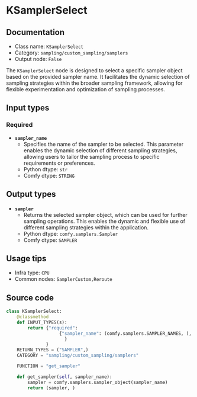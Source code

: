 # KSamplerSelect
## Documentation
- Class name: `KSamplerSelect`
- Category: `sampling/custom_sampling/samplers`
- Output node: `False`

The `KSamplerSelect` node is designed to select a specific sampler object based on the provided sampler name. It facilitates the dynamic selection of sampling strategies within the broader sampling framework, allowing for flexible experimentation and optimization of sampling processes.
## Input types
### Required
- **`sampler_name`**
    - Specifies the name of the sampler to be selected. This parameter enables the dynamic selection of different sampling strategies, allowing users to tailor the sampling process to specific requirements or preferences.
    - Python dtype: `str`
    - Comfy dtype: `STRING`
## Output types
- **`sampler`**
    - Returns the selected sampler object, which can be used for further sampling operations. This enables the dynamic and flexible use of different sampling strategies within the application.
    - Python dtype: `comfy.samplers.Sampler`
    - Comfy dtype: `SAMPLER`
## Usage tips
- Infra type: `CPU`
- Common nodes: `SamplerCustom,Reroute`


## Source code
```python
class KSamplerSelect:
    @classmethod
    def INPUT_TYPES(s):
        return {"required":
                    {"sampler_name": (comfy.samplers.SAMPLER_NAMES, ),
                      }
               }
    RETURN_TYPES = ("SAMPLER",)
    CATEGORY = "sampling/custom_sampling/samplers"

    FUNCTION = "get_sampler"

    def get_sampler(self, sampler_name):
        sampler = comfy.samplers.sampler_object(sampler_name)
        return (sampler, )

```
